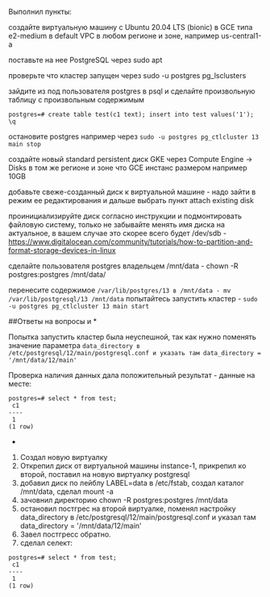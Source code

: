 Выполнил пункты:

создайте виртуальную машину c Ubuntu 20.04 LTS (bionic) в GCE типа e2-medium в default VPC в любом регионе и зоне, например us-central1-a

поставьте на нее PostgreSQL через sudo apt

проверьте что кластер запущен через sudo -u postgres pg_lsclusters

зайдите из под пользователя postgres в psql и сделайте произвольную таблицу с произвольным содержимым 

`postgres=# create table test(c1 text); insert into test values('1'); \q`

остановите postgres например через `sudo -u postgres pg_ctlcluster 13 main stop`

создайте новый standard persistent диск GKE через Compute Engine -> Disks в том же регионе и зоне что GCE инстанс размером например 10GB

добавьте свеже-созданный диск к виртуальной машине - надо зайти в режим ее редактирования и дальше выбрать пункт attach existing disk

проинициализируйте диск согласно инструкции и подмонтировать файловую систему, только не забывайте менять имя диска на актуальное, в вашем случае это скорее всего будет /dev/sdb - https://www.digitalocean.com/community/tutorials/how-to-partition-and-format-storage-devices-in-linux

сделайте пользователя postgres владельцем /mnt/data - chown -R postgres:postgres /mnt/data/

перенесите содержимое `/var/lib/postgres/13 в /mnt/data - mv /var/lib/postgresql/13 /mnt/data`
попытайтесь запустить кластер - `sudo -u postgres pg_ctlcluster 13 main start`


##Ответы на вопросы и *

Попытка запустить кластер была неуспешной, так как нужно поменять значение параметра `data_directory в /etc/postgresql/12/main/postgresql.conf и указать там data_directory = '/mnt/data/12/main'`

Проверка наличия данных дала положительный результат - данные на месте:

```
postgres=# select * from test;
 c1
----
 1
(1 row)
```

*

1. Создал новую виртуалку
2. Открепил диск от виртуальной машины instance-1, прикрепил ко второй, поставил на новую виртуалку postgresql
3. добавил диск по лейблу LABEL=data в /etc/fstab, создал каталог /mnt/data, сделал mount -a
4. зачовнил директорию chown -R postgres:postgres /mnt/data
5. остановил постгрес на второй виртуалке, поменял настройку data_directory в /etc/postgresql/12/main/postgresql.conf и указал там data_directory = '/mnt/data/12/main'
6. Завел постгресс обратно.
7. сделал селект:

```
postgres=# select * from test;
 c1
----
 1
(1 row)
```